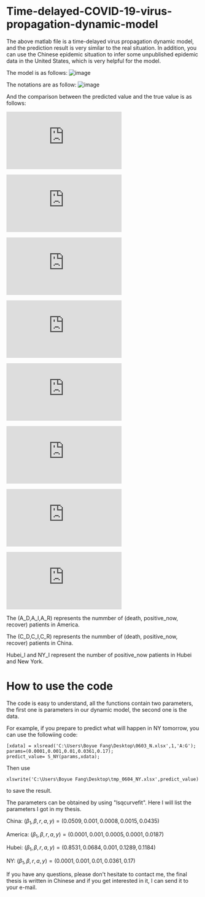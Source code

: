 # Time-delayed-COVID-19-virus-propagation-dynamic-model

The above matlab file is a time-delayed virus propagation dynamic model, and the prediction result is very similar to the real situation. In addition, you can use the Chinese epidemic situation to infer some unpublished epidemic data in the United States, which is very helpful for the model.

The model is as follows:
![image](https://github.com/fby1997/Time-delayed-COVID-19-virus-propagation-dynamic-model/blob/master/model.png)

The notations are as follow:
![image](https://github.com/fby1997/Time-delayed-COVID-19-virus-propagation-dynamic-model/blob/master/notation.png)

And the comparison between the predicted value and the true value is as follows:

![image](https://github.com/fby1997/Time-delayed-COVID-19-virus-propagation-dynamic-model/blob/master/A_D.pdf)

![image](https://github.com/fby1997/Time-delayed-COVID-19-virus-propagation-dynamic-model/blob/master/A_I.pdf)

![image](https://github.com/fby1997/Time-delayed-COVID-19-virus-propagation-dynamic-model/blob/master/A_R.pdf)

![image](https://github.com/fby1997/Time-delayed-COVID-19-virus-propagation-dynamic-model/blob/master/C_D.pdf)

![image](https://github.com/fby1997/Time-delayed-COVID-19-virus-propagation-dynamic-model/blob/master/C_I.pdf)

![image](https://github.com/fby1997/Time-delayed-COVID-19-virus-propagation-dynamic-model/blob/master/C_R.pdf)

![image](https://github.com/fby1997/Time-delayed-COVID-19-virus-propagation-dynamic-model/blob/master/Hubei_I.pdf)

![image](https://github.com/fby1997/Time-delayed-COVID-19-virus-propagation-dynamic-model/blob/master/NY_I.pdf)

The (A_D,A_I,A_R) represents the nummber of (death, positive_now, recover) patients in America.

The (C_D,C_I,C_R) represents the nummber of (death, positive_now, recover) patients in China.

Hubei_I and NY_I represent the number of positive_now patients in Hubei and New York. 


# How to use the code

The code is easy to understand, all the functions contain two parameters, the first one is parameters in our dynamic model, the second one is the data. 

For example, if you prepare to predict what will happen in NY tomorrow, you can use the followiing code:

```
[xdata] = xlsread('C:\Users\Boyue Fang\Desktop\0603_N.xlsx',1,'A:G');
params=(0.0001,0.001,0.01,0.0361,0.17);
predict_value= S_NY(params,xdata);
```

Then use
```
xlswrite('C:\Users\Boyue Fang\Desktop\tmp_0604_NY.xlsx',predict_value)
```
to save the result.

The parameters can be obtained by using "lsqcurvefit". Here I will list the parameters I got in my thesis.

China:
$(\beta_1,\beta,r,a,y)=(0.0509,0.001,0.0008,0.0015,0.0435)$

America:
$(\beta_1,\beta,r,a,y)=(0.0001,0.001,0.0005,0.0001,0.0187)$

Hubei:
$(\beta_1,\beta,r,a,y)=(0.8531,0.0684,0.001,0.1289,0.1184)$

NY:
$(\beta_1,\beta,r,a,y)=(0.0001,0.001,0.01,0.0361,0.17)$

If you have any questions, please don't hesitate to contact me, the final thesis is written in Chinese and if you get interested in it, I can send it to your e-mail.
